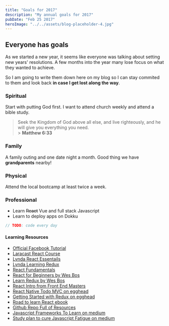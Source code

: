 ```yaml
---
title: "Goals for 2017"
description: "My annual goals for 2017"
pubDate: "Feb 25 2017"
heroImage: "../../assets/blog-placeholder-4.jpg"
---
```


## Everyone has goals

As we started a new year, it seems like everyone was talking about setting new years' resolutions. A few months into the year many lose focus on what they wanted to achieve.

So I am going to write them down here on my blog so I can stay commited to them and look back **in case I get lost along the way**.

### Spiritual

Start with putting God first. I want to attend church weekly and attend a bible study.

> Seek the Kingdom of God above all else, and live righteously, and he will give you everything you need. <br/> > **Matthew 6:33**

### Family

A family outing and one date night a month. Good thing we have **grandparents** nearby!

### Physical

Attend the local bootcamp at least twice a week.

### Professional

- Learn ~~React~~ Vue and full stack Javascript
- Learn to deploy apps on Dokku

```js
// TODO: code every day
```

#### Learning Resources

- [Official Facebook Tutorial][fb-tut]
- [Laracast React Course][laracast]
- [Lynda React Essentails][lynda-react]
- [Lynda Learning Redux][lynda-redux]
- [React Fundamentals][react-fundamentals]
- [React for Beginners by Wes Bos][wesbos-react]
- [Learn Redux by Wes Bos][wesbos-redux]
- [React Intro from Front End Masters][frontend-masters]
- [React Native Todo MVC on egghead][react-native-egghead]
- [Getting Started with Redux on egghead][redux-egghead]
- [Road to learn React ebook][react-ebook]
- [Github Repo Full of Resources][awesome-react]
- [Javascript Frameworks To Learn on medium][js-medium]
- [Study plan to cure Javascript Fatigue on medium][js-fatigue]

[fb-tut]: https://facebook.github.io/react/tutorial/tutorial.html
[laracast]: https://laracasts.com/series/do-you-react
[lynda-react]: https://www.lynda.com/React-js-tutorials/React-js-Essential-Training/496905-2.html
[lynda-redux]: https://www.lynda.com/React-js-tutorials/Learning-Redux/540345-2.html
[wesbos-react]: https://reactforbeginners.com/
[wesbos-redux]: https://learnredux.com/
[frontend-masters]: https://frontendmasters.com/courses/react-intro/
[react-fundamentals]: https://online.reacttraining.com/p/reactjsfundamentals
[react-ebook]: https://www.robinwieruch.de/the-road-to-learn-react/
[awesome-react]: https://github.com/enaqx/awesome-react
[react-native-egghead]: https://egghead.io/courses/build-a-react-native-todomvc-application
[redux-egghead]: https://egghead.io/courses/getting-started-with-redux
[js-medium]: https://medium.com/javascript-scene/top-javascript-frameworks-topics-to-learn-in-2017-700a397b711#.gsuwqiv2c
[js-fatigue]: https://medium.freecodecamp.com/a-study-plan-to-cure-javascript-fatigue-8ad3a54f2eb1#.qi2xbx1gn
